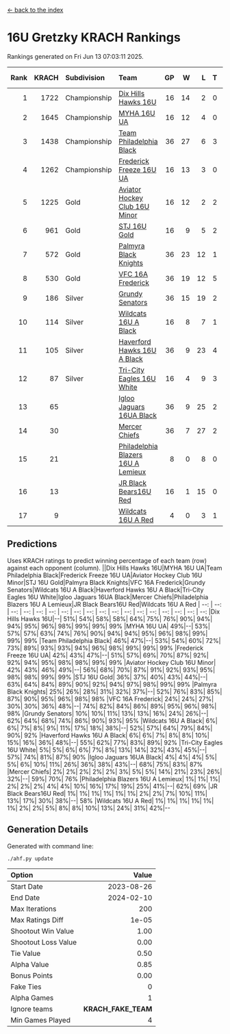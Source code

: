 [<- back to the index](readme.md)
# 16U Gretzky KRACH Rankings
Rankings generated on Fri Jun 13 07:03:11 2025.

Rank|KRACH|Subdivision|Team|GP|W|L|T|OTW|OTL|SoS|Exp Wins|Win Diff
---:|---:|:---|:---|---:|---:|---:|---:|---:|---:|---:|---:|---:
1|1722|Championship|[Dix Hills Hawks 16U](https://gamesheetstats.com/seasons/3659/teams/140688/schedule)|16|14|2|0|1|0|340|14.8|-0.0
2|1645|Championship|[MYHA 16U UA](https://gamesheetstats.com/seasons/3659/teams/140695/schedule)|16|12|4|0|2|1|654|12.8|-0.0
3|1438|Championship|[Team Philadelphia Black](https://gamesheetstats.com/seasons/3659/teams/140698/schedule)|36|27|6|3|3|1|493|29.3|-0.0
4|1262|Championship|[Frederick Freeze 16U UA](https://gamesheetstats.com/seasons/3659/teams/140689/schedule)|16|13|3|0|0|0|362|13.9|0.0
5|1225|Gold|[Aviator Hockey Club 16U Minor](https://gamesheetstats.com/seasons/3659/teams/140687/schedule)|16|12|2|2|3|1|420|13.9|0.0
6|961|Gold|[STJ 16U Gold](https://gamesheetstats.com/seasons/3659/teams/140697/schedule)|16|9|5|2|1|0|720|10.8|-0.0
7|572|Gold|[Palmyra Black Knights](https://gamesheetstats.com/seasons/3659/teams/140696/schedule)|36|23|12|1|3|0|537|24.4|0.0
8|530|Gold|[VFC 16A Frederick](https://gamesheetstats.com/seasons/3659/teams/140700/schedule)|36|19|12|5|0|4|634|22.3|-0.0
9|186|Silver|[Grundy Senators](https://gamesheetstats.com/seasons/3659/teams/140690/schedule)|36|15|19|2|0|0|573|16.9|0.0
10|114|Silver|[Wildcats 16U A Black](https://gamesheetstats.com/seasons/3659/teams/140725/schedule)|16|8|7|1|1|0|340|9.4|0.0
11|105|Silver|[Haverford Hawks 16U A Black](https://gamesheetstats.com/seasons/3659/teams/140691/schedule)|36|9|23|4|0|2|671|11.9|0.0
12|87|Silver|[Tri-City Eagles 16U White](https://gamesheetstats.com/seasons/3659/teams/140699/schedule)|16|4|9|3|0|1|363|6.4|0.0
13|65||[Igloo Jaguars 16UA Black](https://gamesheetstats.com/seasons/3659/teams/140692/schedule)|36|9|25|2|0|4|657|10.9|0.0
14|30||[Mercer Chiefs](https://gamesheetstats.com/seasons/3659/teams/140694/schedule)|36|7|27|2|1|1|535|8.9|0.0
15|21||[Philadelphia Blazers 16U A Lemieux](https://gamesheetstats.com/seasons/3659/teams/140717/schedule)|8|0|8|0|0|0|693|0.9|0.0
16|13||[JR Black Bears16U Red](https://gamesheetstats.com/seasons/3659/teams/140693/schedule)|16|1|15|0|0|0|339|1.9|0.0
17|9||[Wildcats 16U A Red](https://gamesheetstats.com/seasons/3659/teams/140726/schedule)|4|0|3|1|0|0|27|1.4|0.0

## Predictions
Uses KRACH ratings to predict winning percentage of each team (row) against each opponent (column).
||Dix Hills Hawks 16U|MYHA 16U UA|Team Philadelphia Black|Frederick Freeze 16U UA|Aviator Hockey Club 16U Minor|STJ 16U Gold|Palmyra Black Knights|VFC 16A Frederick|Grundy Senators|Wildcats 16U A Black|Haverford Hawks 16U A Black|Tri-City Eagles 16U White|Igloo Jaguars 16UA Black|Mercer Chiefs|Philadelphia Blazers 16U A Lemieux|JR Black Bears16U Red|Wildcats 16U A Red
| --: | --: | --: | --: | --: | --: | --: | --: | --: | --: | --: | --: | --: | --: | --: | --: | --: | --: 
|Dix Hills Hawks 16U|--| 51%| 54%| 58%| 58%| 64%| 75%| 76%| 90%| 94%| 94%| 95%| 96%| 98%| 99%| 99%| 99%
|MYHA 16U UA| 49%|--| 53%| 57%| 57%| 63%| 74%| 76%| 90%| 94%| 94%| 95%| 96%| 98%| 99%| 99%| 99%
|Team Philadelphia Black| 46%| 47%|--| 53%| 54%| 60%| 72%| 73%| 89%| 93%| 93%| 94%| 96%| 98%| 99%| 99%| 99%
|Frederick Freeze 16U UA| 42%| 43%| 47%|--| 51%| 57%| 69%| 70%| 87%| 92%| 92%| 94%| 95%| 98%| 98%| 99%| 99%
|Aviator Hockey Club 16U Minor| 42%| 43%| 46%| 49%|--| 56%| 68%| 70%| 87%| 91%| 92%| 93%| 95%| 98%| 98%| 99%| 99%
|STJ 16U Gold| 36%| 37%| 40%| 43%| 44%|--| 63%| 64%| 84%| 89%| 90%| 92%| 94%| 97%| 98%| 99%| 99%
|Palmyra Black Knights| 25%| 26%| 28%| 31%| 32%| 37%|--| 52%| 76%| 83%| 85%| 87%| 90%| 95%| 96%| 98%| 98%
|VFC 16A Frederick| 24%| 24%| 27%| 30%| 30%| 36%| 48%|--| 74%| 82%| 84%| 86%| 89%| 95%| 96%| 98%| 98%
|Grundy Senators| 10%| 10%| 11%| 13%| 13%| 16%| 24%| 26%|--| 62%| 64%| 68%| 74%| 86%| 90%| 93%| 95%
|Wildcats 16U A Black|  6%|  6%|  7%|  8%|  9%| 11%| 17%| 18%| 38%|--| 52%| 57%| 64%| 79%| 84%| 90%| 92%
|Haverford Hawks 16U A Black|  6%|  6%|  7%|  8%|  8%| 10%| 15%| 16%| 36%| 48%|--| 55%| 62%| 77%| 83%| 89%| 92%
|Tri-City Eagles 16U White|  5%|  5%|  6%|  6%|  7%|  8%| 13%| 14%| 32%| 43%| 45%|--| 57%| 74%| 81%| 87%| 90%
|Igloo Jaguars 16UA Black|  4%|  4%|  4%|  5%|  5%|  6%| 10%| 11%| 26%| 36%| 38%| 43%|--| 68%| 75%| 83%| 87%
|Mercer Chiefs|  2%|  2%|  2%|  2%|  2%|  3%|  5%|  5%| 14%| 21%| 23%| 26%| 32%|--| 59%| 70%| 76%
|Philadelphia Blazers 16U A Lemieux|  1%|  1%|  1%|  2%|  2%|  2%|  4%|  4%| 10%| 16%| 17%| 19%| 25%| 41%|--| 62%| 69%
|JR Black Bears16U Red|  1%|  1%|  1%|  1%|  1%|  1%|  2%|  2%|  7%| 10%| 11%| 13%| 17%| 30%| 38%|--| 58%
|Wildcats 16U A Red|  1%|  1%|  1%|  1%|  1%|  1%|  2%|  2%|  5%|  8%|  8%| 10%| 13%| 24%| 31%| 42%|--

## Generation Details

Generated with command line:
```
./ahf.py update
```

| Option | Value |
| :----- | ----: |
| Start Date | 2023-08-26 |
| End Date | 2024-02-10 |
| Max Iterations | 200 |
| Max Ratings Diff | 1e-05 |
| Shootout Win Value | 1.00 |
| Shootout Loss Value | 0.00 |
| Tie Value | 0.50 |
| Alpha Value | 0.85 |
| Bonus Points | 0.00 |
| Fake Ties | 0 |
| Alpha Games | 1 |
| Ignore teams | __KRACH_FAKE_TEAM__ |
| Min Games Played | 4 |

